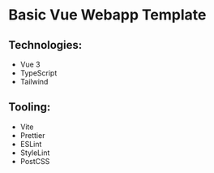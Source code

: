 # Basic Vue Webapp Template

## Technologies:

- Vue 3
- TypeScript
- Tailwind

## Tooling:

- Vite
- Prettier
- ESLint
- StyleLint
- PostCSS
